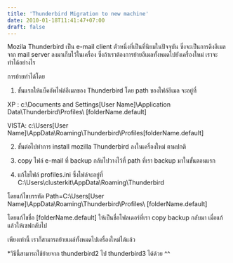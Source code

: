 ```yaml
---
title: 'Thunderbird Migration to new machine'
date: 2010-01-18T11:41:47+07:00
draft: false
---
```

Mozila Thunderbird เป็น e-mail client ตัวหนึ่งที่เป็นที่นิยมในปัจจุบัน  ซึ่งจะเป็นการดึงอีเมลจาก mail server ลงมาเก็บไว้ในเครื่อง ซึ่งถ้าเราต้องการย้ายอีเมลทั้งหมดไปยังเครื่องใหม่ เราจะทำได้อย่างไร

การย้ายทำได้โดย

1. ขั้นแรกให้แบ็คอัพไฟล์อีเมลของ Thunderbird  โดย path ของไฟล์อีเมล จะอยู่ที่

XP : c:\Documents and Settings\[User Name]\Application Data\Thunderbird\Profiles\ [folderName.default]

VISTA: c:\Users\[User Name]\AppData\Roaming\Thunderbird\Profiles\[folderName.default]

2. ขั้นต่อไปทำการ install  mozilla Thunderbird ลงในเครื่องใหม่ ตามปกติ

3. copy ไฟล์ e-mail ที่ backup กลับไปวางไว้ที่ path ที่เรา backup มาในขั้นตอนแรก

4. แก้ไขไฟล์ profiles.ini ซึ่งไฟล์จะอยู่ที่  C:\Users\clusterkit\AppData\Roaming\Thunderbird

โดยแก้ไขบรรทัด Path=C:\Users\[User Name]\AppData\Roaming\Thunderbird\Profiles\ [folderName.default]

โดยแก้ไขชื่อ [folderName.default] ให้เป็นชื่อโฟลเดอร์ที่เรา copy backup กลับมา  เมื่อแก้แล้วให้เซฟกลับไป

เพียงเท่านี้ เราก็สามารถย้ายเมล์ทั้งหมดไปเครื่องใหม่ได้แล้ว

*วิธีนี้สามารถใช้ย้ายจาก thunderbird2 ไป thunderbird3 ได้ด้วย ^^
